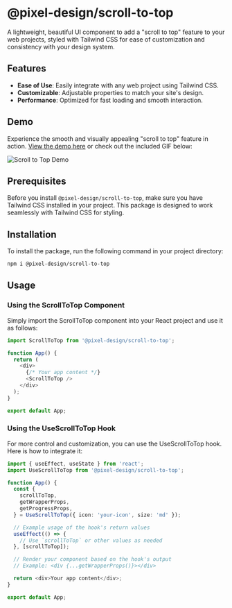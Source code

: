 
# @pixel-design/scroll-to-top

A lightweight, beautiful UI component to add a "scroll to top" feature to your web projects, styled with Tailwind CSS for ease of customization and consistency with your design system.

## Features

- **Ease of Use**: Easily integrate with any web project using Tailwind CSS.
- **Customizable**: Adjustable properties to match your site's design.
- **Performance**: Optimized for fast loading and smooth interaction.

## Demo

Experience the smooth and visually appealing "scroll to top" feature in action. [View the demo here](#) or check out the included GIF below:

![Scroll to Top Demo](https://github.com/mrbadri/pixel-design/assets/85818966/396933f0-946a-4e31-9119-99fa5a77e8cc)

## Prerequisites

Before you install `@pixel-design/scroll-to-top`, make sure you have Tailwind CSS installed in your project. This package is designed to work seamlessly with Tailwind CSS for styling.

## Installation

To install the package, run the following command in your project directory:

```bash
npm i @pixel-design/scroll-to-top
```

## Usage
### Using the ScrollToTop Component
Simply import the ScrollToTop component into your React project and use it as follows:

```typescript
import ScrollToTop from '@pixel-design/scroll-to-top';

function App() {
  return (
    <div>
      {/* Your app content */}
      <ScrollToTop />
    </div>
  );
}

export default App;
```

### Using the UseScrollToTop Hook
For more control and customization, you can use the UseScrollToTop hook. Here is how to integrate it:

```typescript
import { useEffect, useState } from 'react';
import UseScrollToTop from '@pixel-design/scroll-to-top';

function App() {
  const {
    scrollToTop,
    getWrapperProps,
    getProgressProps,
  } = UseScrollToTop({ icon: 'your-icon', size: 'md' });

  // Example usage of the hook's return values
  useEffect(() => {
    // Use `scrollToTop` or other values as needed
  }, [scrollToTop]);

  // Render your component based on the hook's output
  // Example: <div {...getWrapperProps()}></div>

  return <div>Your app content</div>;
}

export default App;
```

